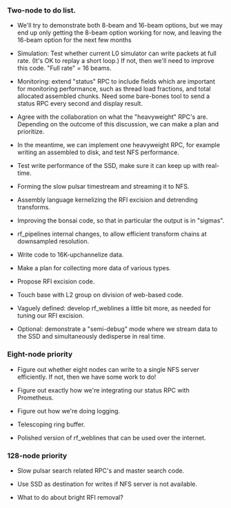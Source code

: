 ### Two-node to do list.

  - We'll try to demonstrate both 8-beam and 16-beam options, but we may end up
    only getting the 8-beam option working for now, and leaving the 16-beam option
    for the next few months

  - Simulation: Test whether current L0 simulator can write packets at full rate.
    (It's OK to replay a short loop.)  If not, then we'll need to improve this code.
    "Full rate" = 16 beams.

  - Monitoring: extend "status" RPC to include fields which are important for
    monitoring performance, such as thread load fractions, and total allocated
    assembled chunks.  Need some bare-bones tool to send a status RPC every
    second and display result.

  - Agree with the collaboration on what the "heavyweight" RPC's are.
    Depending on the outcome of this discussion, we can make a plan and prioritize.
  
  - In the meantime, we can implement one heavyweight RPC, for example writing
    an assembled to disk, and test NFS performance.

  - Test write performance of the SSD, make sure it can keep up with real-time.

  - Forming the slow pulsar timestream and streaming it to NFS.

  - Assembly language kernelizing the RFI excision and detrending transforms.

  - Improving the bonsai code, so that in particular the output is in "sigmas".

  - rf_pipelines internal changes, to allow efficient transform chains at downsampled resolution.

  - Write code to 16K-upchannelize data.

  - Make a plan for collecting more data of various types.

  - Propose RFI excision code.
    
  - Touch base with L2 group on division of web-based code.

  - Vaguely defined: develop rf_weblines a little bit more, as needed
    for tuning our RFI excision.

  - Optional: demonstrate a "semi-debug" mode where we stream data to the SSD
    and simultaneously dedisperse in real time.

### Eight-node priority

  - Figure out whether eight nodes can write to a single NFS server efficiently.
    If not, then we have some work to do!

  - Figure out exactly how we're integrating our status RPC with Prometheus.

  - Figure out how we're doing logging.

  - Telescoping ring buffer.
  
  - Polished version of rf_weblines that can be used over the internet.

### 128-node priority

  - Slow pulsar search related RPC's and master search code.

  - Use SSD as destination for writes if NFS server is not available.

  - What to do about bright RFI removal?
